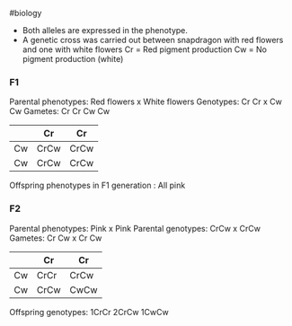 #biology
- Both alleles are expressed in the phenotype.
- A genetic cross was carried out between snapdragon with red flowers and one with white flowers
    Cr = Red pigment production
    Cw = No pigment production (white)

### F1
Parental phenotypes: Red flowers x White flowers
Genotypes: Cr Cr x Cw Cw
Gametes: Cr Cr Cw Cw

|     | Cr   | Cr   |
| --- | ---- | ---- |
| Cw  | CrCw | CrCw |
| Cw  | CrCw | CrCw |

Offspring phenotypes in F1 generation : All pink

### F2
Parental phenotypes: Pink x Pink
Parental genotypes: CrCw x CrCw
Gametes: Cr Cw x Cr Cw

|     | Cr   | Cr   |
| --- | ---- | ---- |
| Cw  | CrCr | CrCw |
| Cw  | CrCw | CwCw |

Offspring genotypes: 1CrCr 2CrCw 1CwCw
